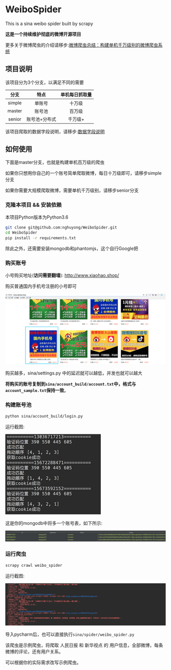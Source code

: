 # WeiboSpider
This is a sina weibo spider built by scrapy

**这是一个持续维护彻底的微博开源项目**

更多关于微博爬虫的介绍请移步:[微博爬虫总结：构建单机千万级别的微博爬虫系统](http://www.nghuyong.top/2018/09/12/spider/%E5%BE%AE%E5%8D%9A%E7%88%AC%E8%99%AB%E6%80%BB%E7%BB%93%EF%BC%9A%E6%9E%84%E5%BB%BA%E5%8D%95%E6%9C%BA%E5%8D%83%E4%B8%87%E7%BA%A7%E5%88%AB%E7%9A%84%E5%BE%AE%E5%8D%9A%E7%88%AC%E8%99%AB%E7%B3%BB%E7%BB%9F/)

## 项目说明
该项目分为3个分支，以满足不同的需要

|    分支   | 特点 | 单机每日抓取量 |
| :---: | :----: |:----: |
| simple | 单账号 | 十万级|
| master | 账号池 | 百万级|
| senior | 账号池+分布式 | 千万级+ | 

该项目爬取的数据字段说明，请移步:[数据字段说明](./data_stracture.md)

## 如何使用
下面是master分支，也就是构建单机百万级的爬虫

如果你只想用你自己的一个账号简单爬取微博，每日十万级即可，请移步simple分支

如果你需要大规模爬取微博，需要单机千万级别，请移步senior分支

### 克隆本项目 && 安装依赖
本项目Python版本为Python3.6
```bash
git clone git@github.com:nghuyong/WeiboSpider.git
cd WeiboSpider
pip install -r requirements.txt
```
除此之外，还需要安装mongodb和phantomjs，这个自行Google把

### 购买账号
小号购买地址(**访问需要翻墙**): http://www.xiaohao.shop/ 

购买普通国内手机号注册的小号即可

![](./images/xiaohao.shop.png)

购买越多，sina/settings.py 中的延迟就可以越低，并发也就可以越大

**将购买的账号复制到`sina/account_build/account.txt`中，格式与`account_sample.txt`保持一致**。

### 构建账号池

```bash
python sina/account_build/login.py
```
运行截图:

![](./images/account_build_screenshot.png)

这是你的mongodb中将多一个账号表，如下所示:

![](./images/account.png)

### 运行爬虫
```bash
scrapy crawl weibo_spider 
```
运行截图:

![](./images/spider.png)

导入pycharm后，也可以直接执行`sina/spider/weibo_spider.py`

该爬虫是示例爬虫，将爬取 人民日报 和 新华视点 的 用户信息，全部微博，每条微博的评论，还有用户关系。

可以根据你的实际需求改写示例爬虫。

